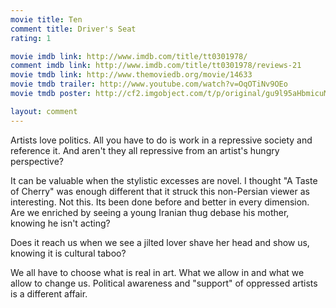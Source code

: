 ```yaml
---
movie title: Ten
comment title: Driver's Seat
rating: 1

movie imdb link: http://www.imdb.com/title/tt0301978/
comment imdb link: http://www.imdb.com/title/tt0301978/reviews-21
movie tmdb link: http://www.themoviedb.org/movie/14633
movie tmdb trailer: http://www.youtube.com/watch?v=OqOTiNv9OEo
movie tmdb poster: http://cf2.imgobject.com/t/p/original/gu9l95aHbmicuMLj2aWyPBZQ4vY.jpg

layout: comment
---
```


Artists love politics. All you have to do is work in a repressive society and reference it. And aren't they all repressive from an artist's hungry perspective? 

It can be valuable when the stylistic excesses are novel. I thought "A Taste of Cherry" was enough different that it struck this non-Persian viewer as interesting. Not this. Its been done before and better in every dimension. Are we enriched by seeing a young Iranian thug debase his mother, knowing he isn't acting?

Does it reach us when we see a jilted lover shave her head and show us, knowing it is cultural taboo?

We all have to choose what is real in art. What we allow in and what we allow to change us. Political awareness and "support" of oppressed artists is a different affair.